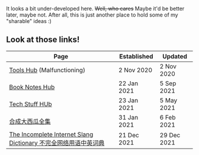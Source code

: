 It looks a bit under-developed here. 
~~Well, who cares~~ Maybe it'd be better later, maybe not.
After all, this is just another place to hold some of my "sharable" ideas :)

## Look at those links!

| Page | Established | Updated |
|------|-------------|---------|
| [Tools Hub](/tools) (Malfunctioning) | 2 Nov 2020 | 2 Nov 2020 |
| [Book Notes Hub](/Book%20Notes) | 22 Jan 2021 | 5 Sep 2021 |
| [Tech Stuff HUb](/Tech%20Stuff) | 23 Jan 2021 | 5 May 2021 |
| [合成大西瓜全集](/daxigua) | 31 Jan 2021 | 6 Feb 2021 |
| [The Incomplete Internet Slang Dictionary 不完全网络用语中英词典](www-dict) | 21 Dec 2021 | 29 Dec 2021 |